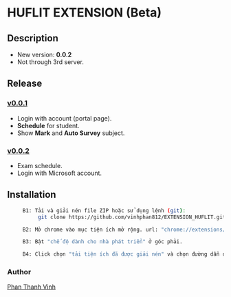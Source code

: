 # HUFLIT EXTENSION (Beta)

## Description

-    New version: **0.0.2**
-    Not through 3rd server.

## Release

### [v0.0.1](../../releases/tag/v0.0.1)

-    Login with account (portal page).
-    **Schedule** for student.
-    Show **Mark** and **Auto Survey** subject.

### [v0.0.2](../../releases/tag/v0.0.2)

-    Exam schedule.
-    Login with Microsoft account.

## Installation

```bash
     B1: Tải và giải nén file ZIP hoặc sử dụng lệnh (git):
          git clone https://github.com/vinhphan812/EXTENSION_HUFLIT.git
```

```bash
     B2: Mở chrome vào mục tiện ích mở rộng. url: "chrome://extensions/".
```

```bash
     B3: Bật "chế độ dành cho nhà phát triển" ở góc phải.
```

```bash
     B4: Click chọn "tải tiện ích đã được giải nén" và chọn đường dẫn đến folder giải nén ban nảy.
```

### Author

[Phan Thanh Vinh](https://www.facebook.com/100008074634782/)
